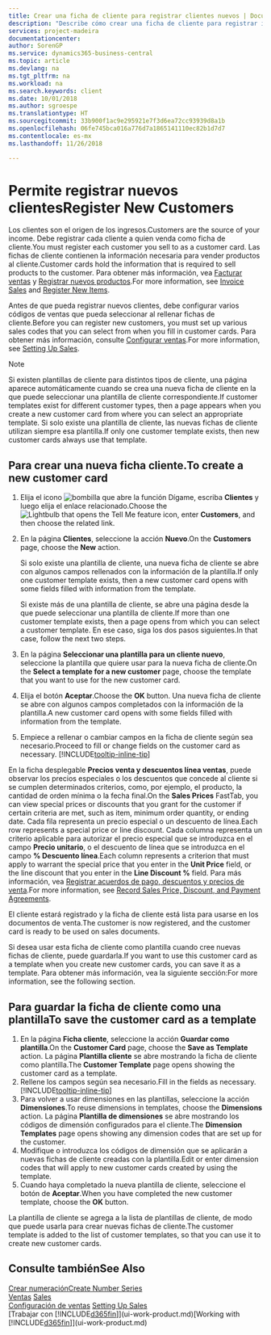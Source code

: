 ```yaml
---
title: Crear una ficha de cliente para registrar clientes nuevos | Documentos de Microsoft
description: "Describe cómo crear una ficha de cliente para registrar información acerca de cada cliente nuevo o existente a los que venda productos."
services: project-madeira
documentationcenter: 
author: SorenGP
ms.service: dynamics365-business-central
ms.topic: article
ms.devlang: na
ms.tgt_pltfrm: na
ms.workload: na
ms.search.keywords: client
ms.date: 10/01/2018
ms.author: sgroespe
ms.translationtype: HT
ms.sourcegitcommit: 33b900f1ac9e295921e7f3d6ea72cc93939d8a1b
ms.openlocfilehash: 06fe745bca016a776d7a1865141110ec82b1d7d7
ms.contentlocale: es-mx
ms.lasthandoff: 11/26/2018

---
```

# <a name="register-new-customers"></a><span data-ttu-id="45386-103">Permite registrar nuevos clientes</span><span class="sxs-lookup"><span data-stu-id="45386-103">Register New Customers</span></span>
<span data-ttu-id="45386-104">Los clientes son el origen de los ingresos.</span><span class="sxs-lookup"><span data-stu-id="45386-104">Customers are the source of your income.</span></span> <span data-ttu-id="45386-105">Debe registrar cada cliente a quien venda como ficha de cliente.</span><span class="sxs-lookup"><span data-stu-id="45386-105">You must register each customer you sell to as a customer card.</span></span> <span data-ttu-id="45386-106">Las fichas de cliente contienen la información necesaria para vender productos al cliente.</span><span class="sxs-lookup"><span data-stu-id="45386-106">Customer cards hold the information that is required to sell products to the customer.</span></span> <span data-ttu-id="45386-107">Para obtener más información, vea [Facturar ventas](sales-how-invoice-sales.md) y [Registrar nuevos productos](inventory-how-register-new-items.md).</span><span class="sxs-lookup"><span data-stu-id="45386-107">For more information, see [Invoice Sales](sales-how-invoice-sales.md) and [Register New Items](inventory-how-register-new-items.md).</span></span>  

<span data-ttu-id="45386-108">Antes de que pueda registrar nuevos clientes, debe configurar varios códigos de ventas que pueda seleccionar al rellenar fichas de cliente.</span><span class="sxs-lookup"><span data-stu-id="45386-108">Before you can register new customers, you must set up various sales codes that you can select from when you fill in customer cards.</span></span> <span data-ttu-id="45386-109">Para obtener más información, consulte [Configurar ventas](sales-setup-sales.md).</span><span class="sxs-lookup"><span data-stu-id="45386-109">For more information, see [Setting Up Sales](sales-setup-sales.md).</span></span>

> [!NOTE]  
>   <span data-ttu-id="45386-110">Si existen plantillas de cliente para distintos tipos de cliente, una página aparece automáticamente cuando se crea una nueva ficha de cliente en la que puede seleccionar una plantilla de cliente correspondiente.</span><span class="sxs-lookup"><span data-stu-id="45386-110">If customer templates exist for different customer types, then a page appears when you create a new customer card from where you can select an appropriate template.</span></span> <span data-ttu-id="45386-111">Si solo existe una plantilla de cliente, las nuevas fichas de cliente utilizan siempre esa plantilla.</span><span class="sxs-lookup"><span data-stu-id="45386-111">If only one customer template exists, then new customer cards always use that template.</span></span>

## <a name="to-create-a-new-customer-card"></a><span data-ttu-id="45386-112">Para crear una nueva ficha cliente.</span><span class="sxs-lookup"><span data-stu-id="45386-112">To create a new customer card</span></span>
1. <span data-ttu-id="45386-113">Elija el icono ![bombilla que abre la función Dígame](media/ui-search/search_small.png "Dígame que desea hacer"), escriba **Clientes** y luego elija el enlace relacionado.</span><span class="sxs-lookup"><span data-stu-id="45386-113">Choose the ![Lightbulb that opens the Tell Me feature](media/ui-search/search_small.png "Tell me what you want to do") icon, enter **Customers**, and then choose the related link.</span></span>  
2. <span data-ttu-id="45386-114">En la página **Clientes**, seleccione la acción **Nuevo**.</span><span class="sxs-lookup"><span data-stu-id="45386-114">On the **Customers** page, choose the **New** action.</span></span>

    <span data-ttu-id="45386-115">Si solo existe una plantilla de cliente, una nueva ficha de cliente se abre con algunos campos rellenados con la información de la plantilla.</span><span class="sxs-lookup"><span data-stu-id="45386-115">If only one customer template exists, then a new customer card opens with some fields filled with information from the template.</span></span>

    <span data-ttu-id="45386-116">Si existe más de una plantilla de cliente, se abre una página desde la que puede seleccionar una plantilla de cliente.</span><span class="sxs-lookup"><span data-stu-id="45386-116">If more than one customer template exists, then a page opens from which you can select a customer template.</span></span> <span data-ttu-id="45386-117">En ese caso, siga los dos pasos siguientes.</span><span class="sxs-lookup"><span data-stu-id="45386-117">In that case, follow the next two steps.</span></span>
3. <span data-ttu-id="45386-118">En la página **Seleccionar una plantilla para un cliente nuevo**, seleccione la plantilla que quiere usar para la nueva ficha de cliente.</span><span class="sxs-lookup"><span data-stu-id="45386-118">On the **Select a template for a new customer** page, choose the template that you want to use for the new customer card.</span></span>
4. <span data-ttu-id="45386-119">Elija el botón **Aceptar**.</span><span class="sxs-lookup"><span data-stu-id="45386-119">Choose the **OK** button.</span></span> <span data-ttu-id="45386-120">Una nueva ficha de cliente se abre con algunos campos completados con la información de la plantilla.</span><span class="sxs-lookup"><span data-stu-id="45386-120">A new customer card opens with some fields filled with information from the template.</span></span>  
5. <span data-ttu-id="45386-121">Empiece a rellenar o cambiar campos en la ficha de cliente según sea necesario.</span><span class="sxs-lookup"><span data-stu-id="45386-121">Proceed to fill or change fields on the customer card as necessary.</span></span> [!INCLUDE[tooltip-inline-tip](includes/tooltip-inline-tip_md.md)]

<span data-ttu-id="45386-122">En la ficha desplegable **Precios venta y descuentos línea ventas**, puede observar los precios especiales o los descuentos que concede al cliente si se cumplen determinados criterios, como, por ejemplo, el producto, la cantidad de orden mínima o la fecha final.</span><span class="sxs-lookup"><span data-stu-id="45386-122">On the **Sales Prices** FastTab, you can view special prices or discounts that you grant for the customer if certain criteria are met, such as item, minimum order quantity, or ending date.</span></span> <span data-ttu-id="45386-123">Cada fila representa un precio especial o un descuento de línea.</span><span class="sxs-lookup"><span data-stu-id="45386-123">Each row represents a special price or line discount.</span></span> <span data-ttu-id="45386-124">Cada columna representa un criterio aplicable para autorizar el precio especial que se introduzca en el campo **Precio unitario**, o el descuento de línea que se introduzca en el campo **% Descuento línea**.</span><span class="sxs-lookup"><span data-stu-id="45386-124">Each column represents a criterion that must apply to warrant the special price that you enter in the **Unit Price** field, or the line discount that you enter in the **Line Discount %** field.</span></span> <span data-ttu-id="45386-125">Para más información, vea [Registrar acuerdos de pago, descuentos y precios de venta](sales-how-record-sales-price-discount-payment-agreements.md).</span><span class="sxs-lookup"><span data-stu-id="45386-125">For more information, see [Record Sales Price, Discount, and Payment Agreements](sales-how-record-sales-price-discount-payment-agreements.md).</span></span>

<span data-ttu-id="45386-126">El cliente estará registrado y la ficha de cliente está lista para usarse en los documentos de venta.</span><span class="sxs-lookup"><span data-stu-id="45386-126">The customer is now registered, and the customer card is ready to be used on sales documents.</span></span>

<span data-ttu-id="45386-127">Si desea usar esta ficha de cliente como plantilla cuando cree nuevas fichas de cliente, puede guardarla.</span><span class="sxs-lookup"><span data-stu-id="45386-127">If you want to use this customer card as a template when you create new customer cards, you can save it as a template.</span></span> <span data-ttu-id="45386-128">Para obtener más información, vea la siguiente sección:</span><span class="sxs-lookup"><span data-stu-id="45386-128">For more information, see the following section.</span></span>

## <a name="to-save-the-customer-card-as-a-template"></a><span data-ttu-id="45386-129">Para guardar la ficha de cliente como una plantilla</span><span class="sxs-lookup"><span data-stu-id="45386-129">To save the customer card as a template</span></span>
1. <span data-ttu-id="45386-130">En la página **Ficha cliente**, seleccione la acción **Guardar como plantilla**.</span><span class="sxs-lookup"><span data-stu-id="45386-130">On the **Customer Card** page, choose the **Save as Template** action.</span></span> <span data-ttu-id="45386-131">La página **Plantilla cliente** se abre mostrando la ficha de cliente como plantilla.</span><span class="sxs-lookup"><span data-stu-id="45386-131">The **Customer Template** page opens showing the customer card as a template.</span></span>
2. <span data-ttu-id="45386-132">Rellene los campos según sea necesario.</span><span class="sxs-lookup"><span data-stu-id="45386-132">Fill in the fields as necessary.</span></span> [!INCLUDE[tooltip-inline-tip](includes/tooltip-inline-tip_md.md)]
3. <span data-ttu-id="45386-133">Para volver a usar dimensiones en las plantillas, seleccione la acción **Dimensiones**.</span><span class="sxs-lookup"><span data-stu-id="45386-133">To reuse dimensions in templates, choose the **Dimensions** action.</span></span> <span data-ttu-id="45386-134">La página **Plantilla de dimensiones** se abre mostrando los códigos de dimensión configurados para el cliente.</span><span class="sxs-lookup"><span data-stu-id="45386-134">The **Dimension Templates** page opens showing any dimension codes that are set up for the customer.</span></span>
4. <span data-ttu-id="45386-135">Modifique o introduzca los códigos de dimensión que se aplicarán a nuevas fichas de cliente creadas con la plantilla.</span><span class="sxs-lookup"><span data-stu-id="45386-135">Edit or enter dimension codes that will apply to new customer cards created by using the template.</span></span>  
5. <span data-ttu-id="45386-136">Cuando haya completado la nueva plantilla de cliente, seleccione el botón de **Aceptar**.</span><span class="sxs-lookup"><span data-stu-id="45386-136">When you have completed the new customer template, choose the **OK** button.</span></span>

<span data-ttu-id="45386-137">La plantilla de cliente se agrega a la lista de plantillas de cliente, de modo que puede usarla para crear nuevas fichas de cliente.</span><span class="sxs-lookup"><span data-stu-id="45386-137">The customer template is added to the list of customer templates, so that you can use it to create new customer cards.</span></span>

## <a name="see-also"></a><span data-ttu-id="45386-138">Consulte también</span><span class="sxs-lookup"><span data-stu-id="45386-138">See Also</span></span>
[<span data-ttu-id="45386-139">Crear numeración</span><span class="sxs-lookup"><span data-stu-id="45386-139">Create Number Series</span></span>](ui-create-number-series.md)  
<span data-ttu-id="45386-140">[Ventas](sales-manage-sales.md)  </span><span class="sxs-lookup"><span data-stu-id="45386-140">[Sales](sales-manage-sales.md)  </span></span>  
<span data-ttu-id="45386-141">[Configuración de ventas](sales-setup-sales.md)  </span><span class="sxs-lookup"><span data-stu-id="45386-141">[Setting Up Sales](sales-setup-sales.md)  </span></span>  
<span data-ttu-id="45386-142">[Trabajar con [!INCLUDE[d365fin](includes/d365fin_md.md)]](ui-work-product.md)</span><span class="sxs-lookup"><span data-stu-id="45386-142">[Working with [!INCLUDE[d365fin](includes/d365fin_md.md)]](ui-work-product.md)</span></span>

